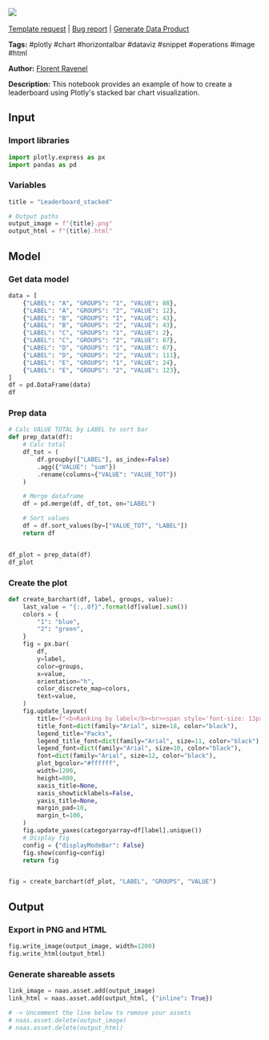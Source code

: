 <a href="https://app.naas.ai/user-redirect/naas/downloader?url=https://raw.githubusercontent.com/jupyter-naas/awesome-notebooks/master/Plotly/Plotly_Create_Leaderboard_stacked.ipynb" target="_parent"><img src="https://naasai-public.s3.eu-west-3.amazonaws.com/open_in_naas.svg"/></a><br><br><a href="https://github.com/jupyter-naas/awesome-notebooks/issues/new?assignees=&labels=&template=template-request.md&title=Tool+-+Action+of+the+notebook+">Template request</a> | <a href="https://github.com/jupyter-naas/awesome-notebooks/issues/new?assignees=&labels=bug&template=bug_report.md&title=Plotly+-+Create+Leaderboard+stacked:+Error+short+description">Bug report</a> | <a href="https://app.naas.ai/user-redirect/naas/downloader?url=https://raw.githubusercontent.com/jupyter-naas/awesome-notebooks/master/Naas/Naas_Start_data_product.ipynb" target="_parent">Generate Data Product</a>

**Tags:** #plotly #chart #horizontalbar #dataviz #snippet #operations #image #html

**Author:** [Florent Ravenel](https://www.linkedin.com/in/ACoAABCNSioBW3YZHc2lBHVG0E_TXYWitQkmwog/)

**Description:** This notebook provides an example of how to create a leaderboard using Plotly's stacked bar chart visualization.

## Input

### Import libraries


```python
import plotly.express as px
import pandas as pd
```

### Variables


```python
title = "Leaderboard_stacked"

# Output paths
output_image = f"{title}.png"
output_html = f"{title}.html"
```

## Model

### Get data model


```python
data = [
    {"LABEL": "A", "GROUPS": "1", "VALUE": 88},
    {"LABEL": "A", "GROUPS": "2", "VALUE": 12},
    {"LABEL": "B", "GROUPS": "1", "VALUE": 43},
    {"LABEL": "B", "GROUPS": "2", "VALUE": 43},
    {"LABEL": "C", "GROUPS": "1", "VALUE": 2},
    {"LABEL": "C", "GROUPS": "2", "VALUE": 87},
    {"LABEL": "D", "GROUPS": "1", "VALUE": 67},
    {"LABEL": "D", "GROUPS": "2", "VALUE": 111},
    {"LABEL": "E", "GROUPS": "1", "VALUE": 24},
    {"LABEL": "E", "GROUPS": "2", "VALUE": 123},
]
df = pd.DataFrame(data)
df
```

### Prep data


```python
# Calc VALUE TOTAL by LABEL to sort bar
def prep_data(df):
    # Calc total
    df_tot = (
        df.groupby(["LABEL"], as_index=False)
        .agg({"VALUE": "sum"})
        .rename(columns={"VALUE": "VALUE_TOT"})
    )

    # Merge dataframe
    df = pd.merge(df, df_tot, on="LABEL")

    # Sort values
    df = df.sort_values(by=["VALUE_TOT", "LABEL"])
    return df


df_plot = prep_data(df)
df_plot
```

### Create the plot


```python
def create_barchart(df, label, groups, value):
    last_value = "{:,.0f}".format(df[value].sum())
    colors = {
        "1": "blue",
        "2": "green",
    }
    fig = px.bar(
        df,
        y=label,
        color=groups,
        x=value,
        orientation="h",
        color_discrete_map=colors,
        text=value,
    )
    fig.update_layout(
        title=f"<b>Ranking by label</b><br><span style='font-size: 13px;'>Total value: {last_value}</span>",
        title_font=dict(family="Arial", size=18, color="black"),
        legend_title="Packs",
        legend_title_font=dict(family="Arial", size=11, color="black"),
        legend_font=dict(family="Arial", size=10, color="black"),
        font=dict(family="Arial", size=12, color="black"),
        plot_bgcolor="#ffffff",
        width=1200,
        height=800,
        xaxis_title=None,
        xaxis_showticklabels=False,
        yaxis_title=None,
        margin_pad=10,
        margin_t=100,
    )
    fig.update_yaxes(categoryarray=df[label].unique())
    # Display fig
    config = {"displayModeBar": False}
    fig.show(config=config)
    return fig


fig = create_barchart(df_plot, "LABEL", "GROUPS", "VALUE")
```

## Output

### Export in PNG and HTML


```python
fig.write_image(output_image, width=1200)
fig.write_html(output_html)
```

### Generate shareable assets


```python
link_image = naas.asset.add(output_image)
link_html = naas.asset.add(output_html, {"inline": True})

# -> Uncomment the line below to remove your assets
# naas.asset.delete(output_image)
# naas.asset.delete(output_html)
```
